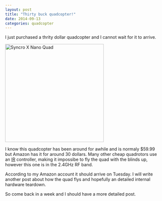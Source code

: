 ```yaml
---
layout: post
title: "Thirty buck quadcopter!"
date: 2014-09-13
categories: quadcopter
---
```


I just purchased a thrity dollar quadcopter and I cannot wait for it to arrive.

 <a
href="http://www.amazon.com/Estes-4609-Syncro-Quadcopter-White/dp/B00I8BIKXW">
<img src="http://i.imgur.com/2WiQkEL.jpg" alt="Syncro X Nano Quad" height="320"
width="320"> </a>

I know this quadcopter has been around for awhile and is normaly $59.99 but
Amazon has it for around 30 dollars.  Many other cheap quadrotors use an
[IR](http://en.wikipedia.org/wiki/Infrared) controller, making it impossibe to
fly the quad with the blinds up, however this one is in the 2.4GHz RF band. 

According to my Amazon account it should arrive on Tuesday. I will write
another post about how the quad flys and hopefully an detailed internal
hardware teardown. 
 
So come back in a week and I should have a more detailed post.

